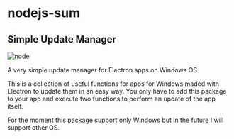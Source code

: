 # nodejs-sum
## Simple Update Manager
![node](https://img.shields.io/node/v/passport.svg?style=plastic)

A very simple update manager for Electron apps on Windows OS

This is a collection of useful functions for apps for Windows maded with Electron to update them in an easy way. You only have to add this package to your app and execute two functions to perform an update of the app itself.

For the moment this package support only Windows but in the future I will support other OS.

